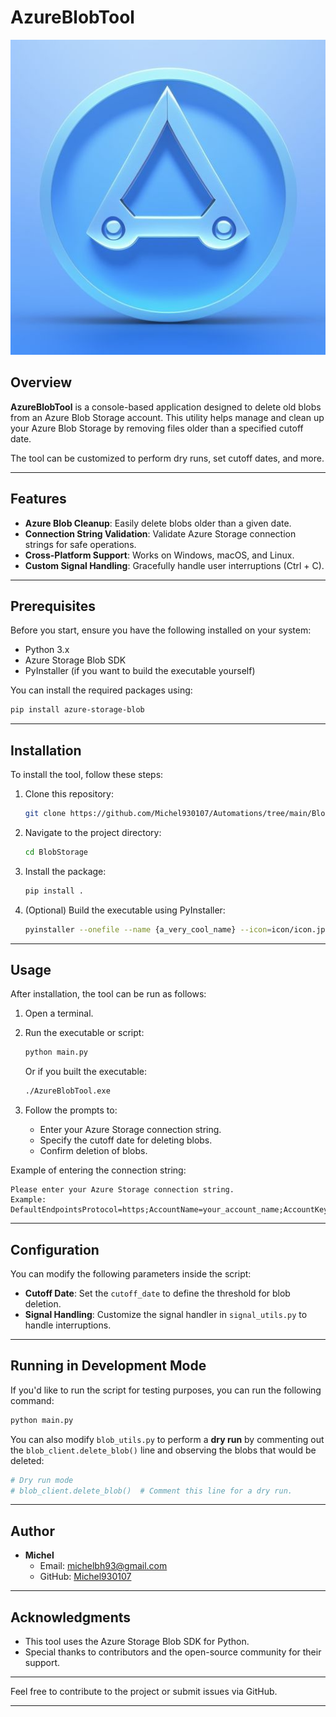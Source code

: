 
# AzureBlobTool

![AzureBlobTool Logo](icon/icon.jpeg)

## Overview

**AzureBlobTool** is a console-based application designed to delete old blobs from an Azure Blob Storage account. This utility helps manage and clean up your Azure Blob Storage by removing files older than a specified cutoff date.

The tool can be customized to perform dry runs, set cutoff dates, and more.

---

## Features

- **Azure Blob Cleanup**: Easily delete blobs older than a given date.
- **Connection String Validation**: Validate Azure Storage connection strings for safe operations.
- **Cross-Platform Support**: Works on Windows, macOS, and Linux.
- **Custom Signal Handling**: Gracefully handle user interruptions (Ctrl + C).

---

## Prerequisites

Before you start, ensure you have the following installed on your system:

- Python 3.x
- Azure Storage Blob SDK
- PyInstaller (if you want to build the executable yourself)

You can install the required packages using:

```bash
pip install azure-storage-blob
```

---

## Installation

To install the tool, follow these steps:

1. Clone this repository:
   ```bash
   git clone https://github.com/Michel930107/Automations/tree/main/BlobStorage
   ```

2. Navigate to the project directory:
   ```bash
   cd BlobStorage
   ```

3. Install the package:
   ```bash
   pip install .
   ```

4. (Optional) Build the executable using PyInstaller:
   ```bash
   pyinstaller --onefile --name {a_very_cool_name} --icon=icon/icon.jpeg main.py
   ```

---

## Usage

After installation, the tool can be run as follows:

1. Open a terminal.
2. Run the executable or script:
   ```bash
   python main.py
   ```

   Or if you built the executable:
   ```bash
   ./AzureBlobTool.exe
   ```

3. Follow the prompts to:
   - Enter your Azure Storage connection string.
   - Specify the cutoff date for deleting blobs.
   - Confirm deletion of blobs.

Example of entering the connection string:

```plaintext
Please enter your Azure Storage connection string.
Example:
DefaultEndpointsProtocol=https;AccountName=your_account_name;AccountKey=your_account_key;EndpointSuffix=core.windows.net
```

---

## Configuration

You can modify the following parameters inside the script:

- **Cutoff Date**: Set the `cutoff_date` to define the threshold for blob deletion.
- **Signal Handling**: Customize the signal handler in `signal_utils.py` to handle interruptions.

---

## Running in Development Mode

If you'd like to run the script for testing purposes, you can run the following command:

```bash
python main.py
```

You can also modify `blob_utils.py` to perform a **dry run** by commenting out the `blob_client.delete_blob()` line and observing the blobs that would be deleted:

```python
# Dry run mode
# blob_client.delete_blob()  # Comment this line for a dry run.
```

---

## Author

- **Michel**
  - Email: michelbh93@gmail.com
  - GitHub: [Michel930107](https://github.com/Michel930107/Automations/tree/main/BlobStorage)

---

## Acknowledgments

- This tool uses the Azure Storage Blob SDK for Python.
- Special thanks to contributors and the open-source community for their support.

---

Feel free to contribute to the project or submit issues via GitHub.

---